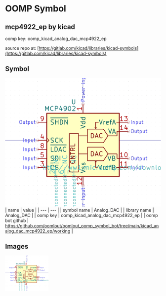 # OOMP Symbol  
## mcp4922_ep  by kicad  
  
oomp key: oomp_kicad_analog_dac_mcp4922_ep  
  
source repo at: [https://gitlab.com/kicad/libraries/kicad-symbols](https://gitlab.com/kicad/libraries/kicad-symbols)  
## Symbol  
  
[![working.png](working_600.png)](working.png)  
| name | value | 
| --- | --- | 
| symbol name | Analog_DAC | 
| library name | Analog_DAC | 
| oomp key | oomp_kicad_analog_dac_mcp4922_ep | 
| oomp bot github | https://github.com/oomlout/oomlout_oomp_symbol_bot/tree/main/kicad_analog_dac_mcp4922_ep/working | 
## Images  
  
[![working.png](working_140.png)](working.png)  

